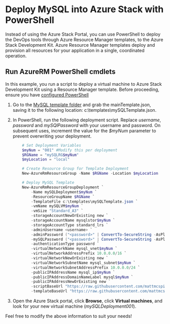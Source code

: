 # Deploy MySQL into Azure Stack with PowerShell

Instead of using the Azure Stack Portal, you can use PowerShell to deploy the DevOps tools through Azure Resource Manager templates, to the Azure Stack Development Kit. Azure Resource Manager templates deploy and provision all resources for your application in a single, coordinated operation.

## Run AzureRM PowerShell cmdlets
In this example, you run a script to deploy a virtual machine to Azure Stack Development Kit using a Resource Manager template.  Before proceeding, ensure you have [configured PowerShell](https://docs.microsoft.com/en-us/azure/azure-stack/azure-stack-powershell-configure-admin)  

1. Go to the [MySQL template folder](<DevOpsToolkit.MySQL/DeploymentTemplates>) and grab the mainTemplate.json, saving it to the following location: c:\\templates\\mySQLTemplate.json.
2. In PowerShell, run the following deployment script. Replace *username*, *password* and *mySQlPassword* with your username and password. On subsequent uses, increment the value for the *$myNum* parameter to prevent overwriting your deployment.
   
   ```PowerShell
       # Set Deployment Variables
       $myNum = "001" #Modify this per deployment
       $RGName = "mySQLRG$myNum"
       $myLocation = "local"
   
       # Create Resource Group for Template Deployment
       New-AzureRmResourceGroup -Name $RGName -Location $myLocation
   
       # Deploy MySQL Template
       New-AzureRmResourceGroupDeployment `
           -Name mySQLDeployment$myNum `
           -ResourceGroupName $RGName `
           -TemplateFile c:\templates\mySQLTemplate.json `
           -vmName mySQLVM$myNum `
           -vmSize "Standard_A3" `
           -storageAccountNewOrExisting new `
           -storageAccountName mysqlstor$myNum `
           -storageAccountType standard_lrs `
           -adminUsername <username> `
           -adminPassword ("<password>" | ConvertTo-SecureString -AsPlainText -Force) `
           -mySQLPassword ("<password>" | ConvertTo-SecureString -AsPlainText -Force) `
           -authenticationType password `
           -virtualNetworkName mysql_vnet$myNum `
           -virtualNetworkAddressPrefix 10.0.0.0/16 `
           -virtualNetworkNewOrExisting new `
           -virtualNetworkSubnetName mysql_subnet$myNum `
           -virtualNetworkSubnetAddressPrefix 10.0.0.0/24 `
           -publicIPAddressName mysql_ip$myNum `
           -publicIPAddressDomainNameLabel mysql$myNum `
           -publicIPAddressNewOrExisting new `
           -scriptBaseUrl "https://raw.githubusercontent.com/mattmcspirit/azurestack/master/scripts/" `
           -templateBaseUrl "https://raw.githubusercontent.com/mattmcspirit/azurestack/master/packages/MySQL/DevOpsToolkit.MySQL/DeploymentTemplates/"
   ```
3. Open the Azure Stack portal, click **Browse**, click **Virtual machines**, and look for your new virtual machine (*mySQLDeployment001*).

Feel free to modify the above information to suit your needs!